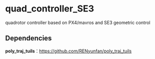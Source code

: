 # quad_controller_SE3

quadrotor controller based on PX4/mavros and SE3 geometric control

## Dependencies
**poly_traj_tuils**：https://github.com/RENyunfan/poly_traj_tuils
